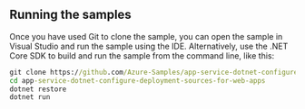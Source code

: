 ## Running the samples

Once you have used Git to clone the sample, you can open the sample in Visual Studio and run the sample using the IDE.  Alternatively, use the .NET Core SDK to build and run the sample from the command line, like this:

```cmd
git clone https://github.com/Azure-Samples/app-service-dotnet-configure-deployment-sources-for-web-apps.git
cd app-service-dotnet-configure-deployment-sources-for-web-apps
dotnet restore
dotnet run
```